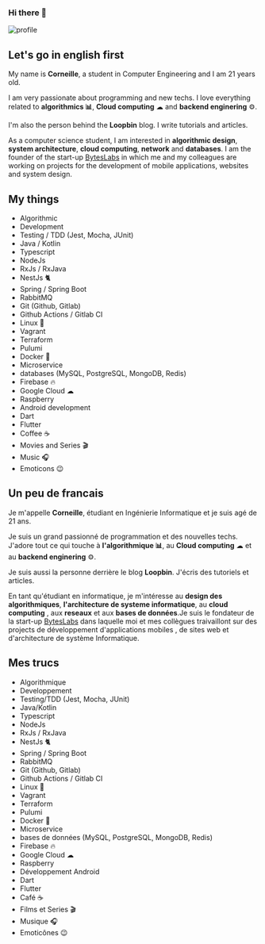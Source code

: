 ### Hi there 👋

<img src="https://github-readme-stats.vercel.app/api?username=CorneilleEdi&&show_icons=true&title_color=ffffff&icon_color=ffd974&text_color=ffffff&bg_color=091012" alt="profile">

## Let's go in english first
My name is **Corneille**, a student in Computer Engineering and I am 21 years old.

I am very passionate about programming and new techs.
I love everything related to **algorithmics 📊**,
**Cloud computing** ☁ and **backend enginering** ⚙️.

I'm also the person behind the **Loopbin** blog. I write tutorials and articles.

As a computer science student, I am interested in **algorithmic design**, **system architecture**, **cloud computing**, **network** and **databases**. I am the founder of the start-up [BytesLabs](https://byteslabs.dev) in which me and my colleagues are working on projects for the development of mobile applications, websites and system design.

## My things
- Algorithmic
- Development
- Testing / TDD (Jest, Mocha, JUnit)
- Java / Kotlin
- Typescript
- NodeJs
- RxJs / RxJava
- NestJs 🐈
- Spring / Spring Boot
- RabbitMQ
- Git (Github, Gitlab)
- Github Actions / Gitlab CI
- Linux 🐧
- Vagrant
- Terraform
- Pulumi
- Docker 🐳
- Microservice
- databases (MySQL, PostgreSQL, MongoDB, Redis)
- Firebase 🔥
- Google Cloud ☁
- Raspberry
- Android development
- Dart
- Flutter
- Coffee ☕️
- Movies and Series 🎬
- Music 🎧
- Emoticons 😉

## Un peu de francais 
Je m'appelle **Corneille**, étudiant en Ingénierie Informatique et je suis agé de 21 ans.

Je suis un grand passionné de programmation et des nouvelles techs.
J'adore tout ce qui touche à **l'algorithmique 📊**,
au **Cloud computing** ☁ et au **backend enginering** ⚙️.

Je suis aussi la personne derrière le blog **Loopbin**. J'écris des tutoriels et articles.

En tant qu'étudiant en informatique, je m'intéresse au **design des algorithmiques**, **l'architecture de systeme informatique**, au **cloud computing** , aux **reseaux** et aux **bases de données**.Je suis le fondateur de la start-up [BytesLabs](https://byteslabs.dev) dans laquelle moi et mes collègues traivaillont sur des projects de développement d'applications mobiles , de sites web et d'architecture de système Informatique. 

## Mes trucs
- Algorithmique
- Developpement
- Testing/TDD (Jest, Mocha, JUnit)
- Java/Kotlin
- Typescript
- NodeJs
- RxJs / RxJava
- NestJs 🐈
- Spring / Spring Boot
- RabbitMQ
- Git (Github, Gitlab)
- Github Actions / Gitlab CI
- Linux 🐧
- Vagrant
- Terraform
- Pulumi
- Docker 🐳
- Microservice
- bases de données (MySQL, PostgreSQL, MongoDB, Redis)
- Firebase 🔥
- Google Cloud ☁
- Raspberry
- Développement Android
- Dart
- Flutter
- Café ☕️
- Films et Series 🎬
- Musique 🎧
- Emoticônes 😉
